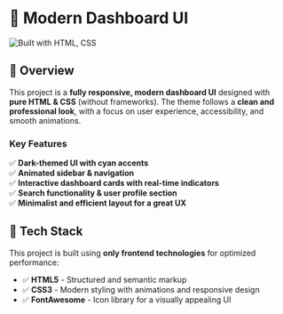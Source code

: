 # 🚀 Modern Dashboard UI  

![Built with HTML, CSS](https://img.shields.io/badge/Built%20with-HTML%20%7C%20CSS-blue)  

## 📌 Overview  

This project is a **fully responsive, modern dashboard UI** designed with **pure HTML & CSS** (without frameworks). The theme follows a **clean and professional look**, with a focus on user experience, accessibility, and smooth animations.  

### Key Features  
✅ **Dark-themed UI with cyan accents**  
✅ **Animated sidebar & navigation**  
✅ **Interactive dashboard cards with real-time indicators**  
✅ **Search functionality & user profile section**  
✅ **Minimalist and efficient layout for a great UX**  

## 🎨 Tech Stack  

This project is built using **only frontend technologies** for optimized performance:  

- ✅ **HTML5** - Structured and semantic markup  
- ✅ **CSS3** - Modern styling with animations and responsive design  
- ✅ **FontAwesome** - Icon library for a visually appealing UI  


